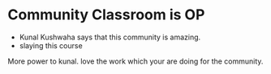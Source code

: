 # Community Classroom is OP

- Kunal Kushwaha says that this community is amazing.
- slaying this course

More power to kunal. love the work which your are doing for the community.
